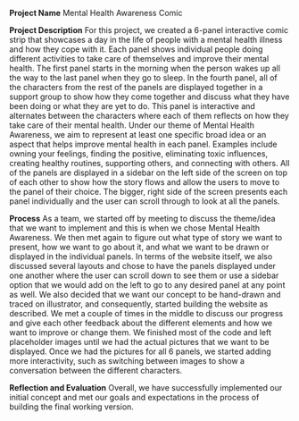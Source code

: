 **Project Name**
Mental Health Awareness Comic

**Project Description**
For this project, we created a 6-panel interactive comic strip that showcases a day in the life of people with a mental health illness and how they cope with it. Each panel shows individual people doing different activities to take care of themselves and improve their mental health. The first panel starts in the morning when the person wakes up all the way to the last panel when they go to sleep. In the fourth panel, all of the characters from the rest of the panels are displayed together in a support group to show how they come together and discuss what they have been doing or what they are yet to do. This panel is interactive and alternates between the characters where each of them reflects on how they take care of their mental health. Under our theme of Mental Health Awareness, we aim to represent at least one specific broad idea or an aspect that helps improve mental health in each panel. Examples include owning your feelings, finding the positive, eliminating toxic influences, creating healthy routines, supporting others, and connecting with others. All of the panels are displayed in a sidebar on the left side of the screen on top of each other to show how the story flows and allow the users to move to the panel of their choice. The bigger, right side of the screen presents each panel individually and the user can scroll through to look at all the panels. 

**Process**
As a team, we started off by meeting to discuss the theme/idea that we want to implement and this is when we chose Mental Health Awareness. We then met again to figure out what type of story we want to present, how we want to go about it, and what we want to be drawn or displayed in the individual panels. In terms of the website itself, we also discussed several layouts and chose to have the panels displayed under one another where the user can scroll down to see them or use a sidebar option that we would add on the left to go to any desired panel at any point as well. We also decided that we want our concept to be hand-drawn and traced on illustrator, and consequently, started building the website as described. We met a couple of times in the middle to discuss our progress and give each other feedback about the different elements and how we want to improve or change them. We finished most of the code and left placeholder images until we had the actual pictures that we want to be displayed. Once we had the pictures for all 6 panels, we started adding more interactivity, such as switching between images to show a conversation between the different characters. 

**Reflection and Evaluation**
Overall, we have successfully implemented our initial concept and met our goals and expectations in the process of building the final working version. 
